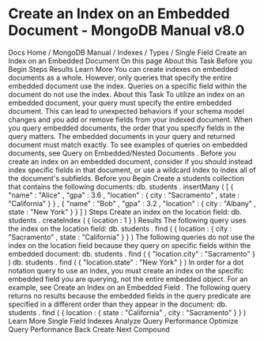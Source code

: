 # Create an Index on an Embedded Document - MongoDB Manual v8.0


Docs Home / MongoDB Manual / Indexes / Types / Single Field Create an Index on an Embedded Document On this page About this Task Before you Begin Steps Results Learn More You can create indexes on embedded documents as a whole. However, only
queries that specify the entire embedded document use the index.
Queries on a specific field within the document do not use the index. About this Task To utilize an index on an embedded document, your query must specify
the entire embedded document. This can lead to unexpected behaviors if
your schema model changes and you add or remove fields from your
indexed document. When you query embedded documents, the order that you specify fields
in the query matters. The embedded documents in your query and
returned document must match exactly. To see examples of queries on
embedded documents, see Query on Embedded/Nested Documents . Before you create an index on an embedded document, consider if you
should instead index specific fields in that document, or use a wildcard index to index all of the
document's subfields. Before you Begin Create a students collection that contains the following documents: db. students . insertMany ( [ { "name" : "Alice" , "gpa" : 3.6 , "location" : { city : "Sacramento" , state : "California" } } , { "name" : "Bob" , "gpa" : 3.2 , "location" : { city : "Albany" , state : "New York" } } ] ) Steps Create an index on the location field: db. students . createIndex ( { location : 1 } ) Results The following query uses the index on the location field: db. students . find ( { location : { city : "Sacramento" , state : "California" } } ) The following queries do not use the index on the location field
because they query on specific fields within the embedded document: db. students . find ( { "location.city" : "Sacramento" } ) db. students . find ( { "location.state" : "New York" } ) In order for a dot notation query to use an index, you must
create an index on the specific embedded field you are querying, not the
entire embedded object. For an example, see Create an Index on an Embedded Field . The following query returns no results because the embedded fields in
the query predicate are specified in a different order than they appear
in the document: db. students . find ( { location : { state : "California" , city : "Sacramento" } } ) Learn More Single Field Indexes Analyze Query Performance Optimize Query Performance Back Create Next Compound
